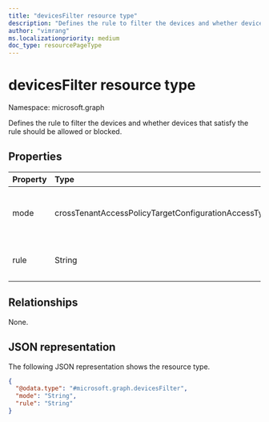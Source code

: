 ```yaml
---
title: "devicesFilter resource type"
description: "Defines the rule to filter the devices and whether devices that satisfy the rule should be allowed or blocked."
author: "vimrang"
ms.localizationpriority: medium
doc_type: resourcePageType
---
```


# devicesFilter resource type

Namespace: microsoft.graph

Defines the rule to filter the devices and whether devices that satisfy the rule should be allowed or blocked.

## Properties

|Property|Type|Description|
|:---|:---|:---|
|mode|crossTenantAccessPolicyTargetConfigurationAccessType|Determines whether devices that satisfy the rule should be allowed or blocked. The possible values are: `allowed`, `blocked`, `unknownFutureValue`.|
|rule|String|Defines the rule to filter the devices. For example, `device.deviceAttribute2 -eq 'PrivilegedAccessWorkstation'`.|

## Relationships

None.

## JSON representation

The following JSON representation shows the resource type.

<!-- {
  "blockType": "resource",
  "@odata.type": "microsoft.graph.devicesFilter"
}
-->
``` json
{
  "@odata.type": "#microsoft.graph.devicesFilter",
  "mode": "String",
  "rule": "String"
}
```
